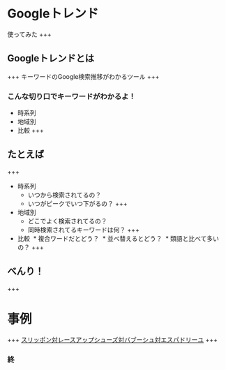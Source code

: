 # Googleトレンド
使ってみた
+++
## Googleトレンドとは
+++
キーワードのGoogle検索推移がわかるツール
+++
### こんな切り口でキーワードがわかるよ！
* 時系列
* 地域別
* 比較
+++
## たとえば
+++
* 時系列
  * いつから検索されてるの？
  * いつがピークでいつ下がるの？
+++
* 地域別
  * どこでよく検索されてるの？
  * 同時検索されてるキーワードは何？
+++
* 比較
  * 複合ワードだとどう？
  * 並べ替えるとどう？
  * 類語と比べて多いの？
+++
## べんり！
+++
# 事例
+++
[スリッポン対レースアップシューズ対バブーシュ対エスパドリーユ](https://trends.google.co.jp/trends/explore?geo=JP&q=%E3%82%A8%E3%82%B9%E3%83%91%E3%83%89%E3%83%AA%E3%83%BC%E3%83%A6,%E3%83%90%E3%83%96%E3%83%BC%E3%82%B7%E3%83%A5,%E3%83%AC%E3%83%BC%E3%82%B9%E3%82%A2%E3%83%83%E3%83%97%E3%82%B7%E3%83%A5%E3%83%BC%E3%82%BA,%E3%82%B9%E3%83%AA%E3%83%83%E3%83%9D%E3%83%B3)
+++
### 終
